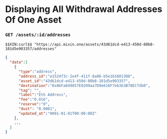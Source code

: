 # Displaying All Withdrawal Addresses Of One Asset

### `GET /assets/:id/addresses` 

```
$$XIN:curl$$ "https://api.mixin.one/assets/43d61dcd-e413-450d-80b8-101d5e903357/addresses"
```

```json
{
  "data":[
    {
      "type":"address",
      "address_id":"e1524f3c-2e4f-411f-8a06-b5e1b1601308",
      "asset_id":"43d61dcd-e413-450d-80b8-101d5e903357",
      "destination":"0x86Fa049857E0209aa7D9e616F7eb3b3B78ECfdb0",
      "tag": "",
      "label":"Eth Address",
      "fee":"0.016",
      "reserve":"0",
      "dust": "0.0001",
      "updated_at":"0001-01-01T00:00:00Z"
    },
    ...
  ]
}
```